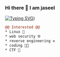 ### Hi there 👋 I am jaseel

[![Typing SVG](https://readme-typing-svg.herokuapp.com?font=Fira+Code&pause=1000&color=14FF16&width=435&lines=%24+echo+%22A+Cyber+Security+Enthusiast%22;%24+echo+%22BCA+Student%22;%24+echo+%22Self+Learner%22;%23+echo+%22CTF+Player+%F0%9F%9A%A9%22)](https://github.com/Jazeye))

   <!--img src="https://github.com/shadowelite-sec/shadowelite-sec/blob/main/file_53643726.png" align="right" width="30%"/-->

```diff
@@ Interested @@
* Linux 🐧
* web security 🌐
* reverse engineering ⚒️
* coding 👨‍💻
* CTF 🚩
```

<!--<img src="" alt="TryHackMe"> -->

